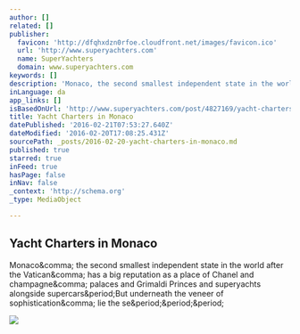 ```yaml
---
author: []
related: []
publisher:
  favicon: 'http://dfqhxdzn0rfoe.cloudfront.net/images/favicon.ico'
  url: 'http://www.superyachters.com'
  name: SuperYachters
  domain: www.superyachters.com
keywords: []
description: 'Monaco, the second smallest independent state in the world after the Vatican, has a big reputation as a place of Chanel and champagne, palaces and Grimaldi Princes and superyachts alongside supercars.But underneath the veneer of sophistication, lie the se...'
inLanguage: da
app_links: []
isBasedOnUrl: 'http://www.superyachters.com/post/4827169/yacht-charters-in-monaco'
title: Yacht Charters in Monaco
datePublished: '2016-02-21T07:53:27.640Z'
dateModified: '2016-02-20T17:08:25.431Z'
sourcePath: _posts/2016-02-20-yacht-charters-in-monaco.md
published: true
starred: true
inFeed: true
hasPage: false
inNav: false
_context: 'http://schema.org'
_type: MediaObject

---
```

<article style=""><h1>Yacht Charters in Monaco</h1><p>Monaco&amp;comma; the second smallest independent state in the world after the Vatican&amp;comma; has a big reputation as a place of Chanel and champagne&amp;comma; palaces and Grimaldi Princes and superyachts alongside supercars&amp;period;But underneath the veneer of sophistication&amp;comma; lie the se&amp;period;&amp;period;&amp;period;</p><img src="http://se5revolution.s3.amazonaws.com/uploads/7053/0600dc17-c3e3-4b3d-bcf8-60899cf6d470.jpg" /></article>